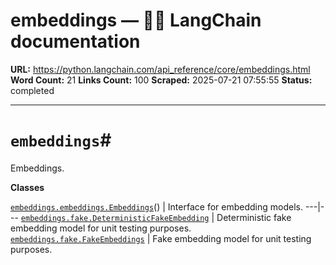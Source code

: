 # embeddings — 🦜🔗 LangChain  documentation

**URL:** https://python.langchain.com/api_reference/core/embeddings.html
**Word Count:** 21
**Links Count:** 100
**Scraped:** 2025-07-21 07:55:55
**Status:** completed

---

# `embeddings`\#

Embeddings.

**Classes**

[`embeddings.embeddings.Embeddings`](https://python.langchain.com/api_reference/core/embeddings/langchain_core.embeddings.embeddings.Embeddings.html#langchain_core.embeddings.embeddings.Embeddings "langchain_core.embeddings.embeddings.Embeddings")\(\) | Interface for embedding models.   ---|---   [`embeddings.fake.DeterministicFakeEmbedding`](https://python.langchain.com/api_reference/core/embeddings/langchain_core.embeddings.fake.DeterministicFakeEmbedding.html#langchain_core.embeddings.fake.DeterministicFakeEmbedding "langchain_core.embeddings.fake.DeterministicFakeEmbedding") | Deterministic fake embedding model for unit testing purposes.   [`embeddings.fake.FakeEmbeddings`](https://python.langchain.com/api_reference/core/embeddings/langchain_core.embeddings.fake.FakeEmbeddings.html#langchain_core.embeddings.fake.FakeEmbeddings "langchain_core.embeddings.fake.FakeEmbeddings") | Fake embedding model for unit testing purposes.